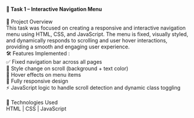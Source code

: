 <strong> 📁 Task 1 – Interactive Navigation Menu </strong>
<br> <br>
🚀 Project Overview
<br>
This task was focused on creating a responsive and interactive navigation menu using HTML, CSS, and JavaScript. The menu is fixed, visually styled, and dynamically responds to scrolling and user hover interactions, providing a smooth and engaging user experience.
<br>
🛠️ Features Implemented :
<br>
✅ Fixed navigation bar across all pages
<br>
🎨 Style change on scroll (background + text color)
<br>
🔁 Hover effects on menu items
<br>
📱 Fully responsive design
<br>
⚡ JavaScript logic to handle scroll detection and dynamic class toggling
<br>
<br>
📂 Technologies Used
<br>
HTML | CSS | JavaScript

